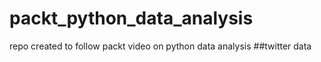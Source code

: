 # packt_python_data_analysis
repo created to follow packt video on python data analysis
##twitter data
